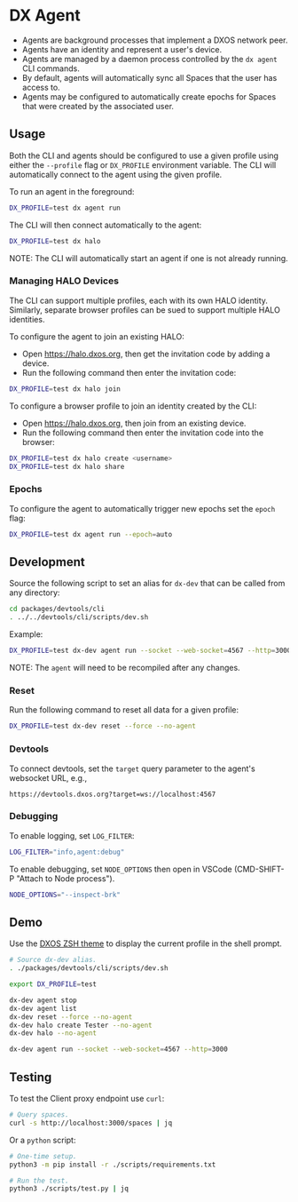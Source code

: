# DX Agent

- Agents are background processes that implement a DXOS network peer.
- Agents have an identity and represent a user's device.
- Agents are managed by a daemon process controlled by the `dx agent` CLI commands.
- By default, agents will automatically sync all Spaces that the user has access to.
- Agents may be configured to automatically create epochs for Spaces that were created by the associated user.


## Usage

Both the CLI and agents should be configured to use a given profile using either the `--profile` flag or `DX_PROFILE` environment variable. 
The CLI will automatically connect to the agent using the given profile.

To run an agent in the foreground:

```bash
DX_PROFILE=test dx agent run
```

The CLI will then connect automatically to the agent:

```bash
DX_PROFILE=test dx halo
```

NOTE: The CLI will automatically start an agent if one is not already running.

### Managing HALO Devices

The CLI can support multiple profiles, each with its own HALO identity.
Similarly, separate browser profiles can be sued to support multiple HALO identities.

To configure the agent to join an existing HALO:

- Open https://halo.dxos.org, then get the invitation code by adding a device.
- Run the following command then enter the invitation code:

```bash
DX_PROFILE=test dx halo join
```

To configure a browser profile to join an identity created by the CLI:

- Open https://halo.dxos.org, then join from an existing device.
- Run the following command then enter the invitation code into the browser:

```bash
DX_PROFILE=test dx halo create <username>
DX_PROFILE=test dx halo share
```

### Epochs

To configure the agent to automatically trigger new epochs set the `epoch` flag:

```bash
DX_PROFILE=test dx agent run --epoch=auto
```


## Development

Source the following script to set an alias for `dx-dev` that can be called from any directory:

```bash
cd packages/devtools/cli
. ../../devtools/cli/scripts/dev.sh
```

Example:

```bash
DX_PROFILE=test dx-dev agent run --socket --web-socket=4567 --http=3000
```

NOTE: The `agent` will need to be recompiled after any changes.


### Reset

Run the following command to reset all data for a given profile:

```bash
DX_PROFILE=test dx-dev reset --force --no-agent
```

### Devtools

To connect devtools, set the `target` query parameter to the agent's websocket URL, e.g.,

`https://devtools.dxos.org?target=ws://localhost:4567`


### Debugging

To enable logging, set `LOG_FILTER`:

```bash
LOG_FILTER="info,agent:debug"
```

To enable debugging, set `NODE_OPTIONS` then open in VSCode (CMD-SHIFT-P "Attach to Node process").

```bash
NODE_OPTIONS="--inspect-brk"
```

## Demo

Use the [DXOS ZSH theme](../../../tools/zsh/ohmyz/themes/dxos.zsh-theme) to display the current profile in the shell prompt.

```bash
# Source dx-dev alias.
. ./packages/devtools/cli/scripts/dev.sh

export DX_PROFILE=test

dx-dev agent stop
dx-dev agent list
dx-dev reset --force --no-agent
dx-dev halo create Tester --no-agent
dx-dev halo --no-agent

dx-dev agent run --socket --web-socket=4567 --http=3000
```

## Testing

To test the Client proxy endpoint use `curl`:

```bash
# Query spaces.
curl -s http://localhost:3000/spaces | jq
```

Or a `python` script:

```bash
# One-time setup.
python3 -m pip install -r ./scripts/requirements.txt

# Run the test.
python3 ./scripts/test.py | jq
```
